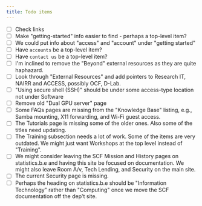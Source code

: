 ```yaml
---
title: Todo items
---
```


- [ ] Check links
- [ ] Make "getting-started" info easier to find - perhaps a top-level item?
- [ ] We could put info about "access" and "account" under "getting started"
- [ ] Have `accounts` be a top-level item?
- [ ] Have `contact us` be a top-level item?
- [ ] I'm inclined to remove the "Beyond" external resources as they are quite haphazard. 
- [ ] Look through "External Resources" and add pointers to Research IT, NAIRR and ACCESS, possibly OCF, D-Lab.
- [ ] "Using secure shell (SSH)" should be under some access-type location not under Software
- [ ] Remove old "Dual GPU server" page
- [ ] Some FAQs pages are missing from the "Knowledge Base" listing, e.g., Samba mounting, X11 forwarding, and Wi-Fi guest access.
- [ ] The Tutorials page is missing some of the older ones. Also some of the titles need updating.
- [ ] The Training subsection needs a lot of work. Some of the items are very outdated. We might just want Workshops at the top level instead of "Training".
- [ ] We might consider leaving the SCF Mission and History pages on statistics.b.e and having this site be focused on documentation. We might also leave Room A/v, Tech Lending, and Security on the main site.
- [ ] The current Security page is missing.
- [ ] Perhaps the heading on statistics.b.e should be "Information Technology" rather than "Computing" once we move the SCF documentation off the dep't site.

